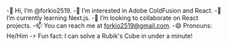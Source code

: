 -👋 Hi, I’m @forkio2519.
-👀 I’m interested in Adobe ColdFusion and React.
-🌱 I’m currently learning Next.js.
-💞️ I’m looking to collaborate on React projects.
-📫 You can reach me at forkio2519@gmail.com.
-😄 Pronouns: He/Him
-⚡ Fun fact: I can solve a Rubik's Cube in under a minute!

<!---
forkio2519/forkio2519 is a ✨ special ✨ repository because its `README.md` (this file) appears on your GitHub profile.
You can click the Preview link to take a look at your changes.
--->
